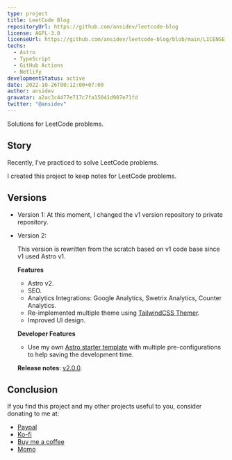 ```yaml
---
type: project
title: LeetCode Blog
repositoryUrl: https://github.com/ansidev/leetcode-blog
license: AGPL-3.0
licenseUrl: https://github.com/ansidev/leetcode-blog/blob/main/LICENSE
techs:
  - Astro
  - TypeScript
  - GitHub Actions
  - Netlify
developmentStatus: active
date: 2022-10-26T00:12:00+07:00
author: ansidev
gravatar: a2ac3c4477e717c7fa15041d907e71fd
twitter: "@ansidev"
---
```


Solutions for LeetCode problems.

<!-- more -->

## Story

Recently, I've practiced to solve LeetCode problems.

I created this project to keep notes for LeetCode problems.

## Versions

- Version 1: At this moment, I changed the v1 version repository to private repository.
- Version 2:

  This version is rewritten from the scratch based on v1 code base since v1 used Astro v1.

  **Features**
    - Astro v2.
    - SEO.
    - Analytics Integrations: Google Analytics, Swetrix Analytics, Counter Analytics.
    - Re-implemented multiple theme using [TailwindCSS Themer](https://www.npmjs.com/package/tailwindcss-themer).
    - Improved UI design.

  **Developer Features**
    - Use my own [Astro starter template](https://github.com/ansidev/astro-basic-template) with multiple pre-configurations to help saving the development time.

  **Release notes**: [v2.0.0](https://github.com/ansidev/leetcode-blog/releases/tag/v2.0.0).

## Conclusion

If you find this project and my other projects useful to you, consider donating to me at:

- [Paypal](https://paypal.me/ansidev)
- [Ko-fi](https://ko-fi.com/ansidev)
- [Buy me a coffee](https://buymeacoffee.com/ansidev)
- [Momo](https://me.momo.vn/ansidev)

